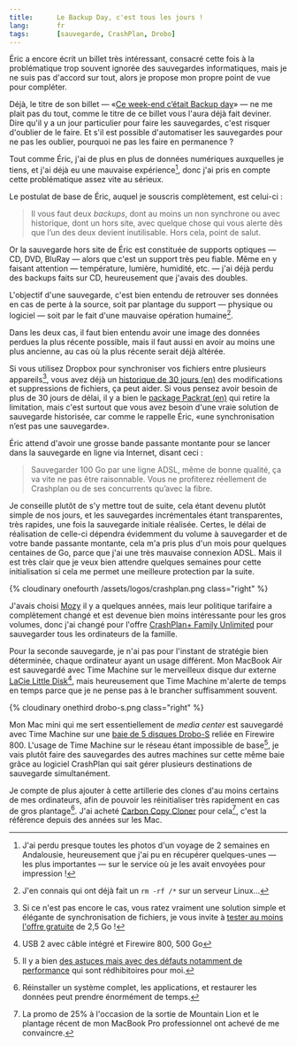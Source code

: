 ```yaml
---
title:      Le Backup Day, c'est tous les jours !
lang:       fr
tags:       [sauvegarde, CrashPlan, Drobo]
---
```


Éric a encore écrit un billet très intéressant, consacré cette fois à la problématique trop souvent ignorée des sauvegardes informatiques, mais je ne suis pas d'accord sur tout, alors je propose mon propre point de vue pour compléter.

Déjà, le titre de son billet — «[Ce week-end c’était Backup day](http://n.survol.fr/n/ce-week-end-cetait-backup-day)» — ne me plait pas du tout, comme le titre de ce billet vous l'aura déjà fait deviner. Dire qu'il y a un jour particulier pour faire les sauvegardes, c'est risquer d'oublier de le faire. Et s'il est possible d'automatiser les sauvegardes pour ne pas les oublier, pourquoi ne pas les faire en permanence ?

Tout comme Éric, j'ai de plus en plus de données numériques auxquelles je tiens, et j'ai déjà eu une mauvaise expérience[^1], donc j'ai pris en compte cette problématique assez vite au sérieux.

Le postulat de base de Éric, auquel je souscris complètement, est celui-ci :

> Il vous faut deux *backups*, dont au moins un non synchrone ou avec historique, dont un hors site, avec quelque chose qui vous alerte dès que l’un des deux devient inutilisable. Hors cela, point de salut.

Or la sauvegarde hors site de Éric est constituée de supports optiques — CD, DVD, BluRay — alors que c'est un support très peu fiable. Même en y faisant attention — température, lumière, humidité, etc. — j'ai déjà perdu des backups faits sur CD, heureusement que j'avais des doubles.

L'objectif d'une sauvegarde, c'est bien entendu de retrouver ses données en cas de perte à la source, soit par plantage du support — physique ou logiciel — soit par le fait d'une mauvaise opération humaine[^2].

Dans les deux cas, il faut bien entendu avoir une image des données perdues la plus récente possible, mais il faut aussi en avoir au moins une plus ancienne, au cas où la plus récente serait déjà altérée.

Si vous utilisez Dropbox pour synchroniser vos fichiers entre plusieurs appareils[^3], vous avez déjà un [historique de 30 jours (en)](https://www.dropbox.com/help/11/en) des modifications et suppressions de fichiers, ça peut aider. Si vous pensez avoir besoin de plus de 30 jours de délai, il y a bien le [package Packrat (en)](https://www.dropbox.com/help/113/en) qui retire la limitation, mais c'est surtout que vous avez besoin d'une vraie solution de sauvegarde historisée, car comme le rappelle Éric, «une synchronisation n’est pas une sauvegarde».

Éric attend d'avoir une grosse bande passante montante pour se lancer dans la sauvegarde en ligne via Internet, disant ceci :

> Sauvegarder 100 Go par une ligne ADSL, même de bonne qualité, ça va vite ne pas être raisonnable. Vous ne profiterez réellement de Crashplan ou de ses concurrents qu’avec la fibre.

Je conseille plutôt de s'y mettre tout de suite, cela étant devenu plutôt simple de nos jours, et les sauvegardes incrémentales étant transparentes, très rapides, une fois la sauvegarde initiale réalisée. Certes, le délai de réalisation de celle-ci dépendra évidemment du volume à sauvegarder et de votre bande passante montante, cela m'a pris plus d'un mois pour quelques centaines de Go, parce que j'ai une très mauvaise connexion ADSL. Mais il est très clair que je veux bien attendre quelques semaines pour cette initialisation si cela me permet une meilleure protection par la suite.

{% cloudinary onefourth /assets/logos/crashplan.png class="right" %}

J'avais choisi [Mozy](/2007/05/une-sauvegarde-de-fichiers-en-ligne-tres-simple-pour-pas-cher.html) il y a quelques années, mais leur politique tarifaire a complètement changé et est devenue bien moins intéressante pour les gros volumes, donc j'ai changé pour l'offre [CrashPlan+ Family Unlimited](http://www.crashplan.com/consumer/crashplan-plus.html) pour sauvegarder tous les ordinateurs de la famille.

Pour la seconde sauvegarde, je n'ai pas pour l'instant de stratégie bien déterminée, chaque ordinateur ayant un usage différent. Mon MacBook Air est sauvegardé avec Time Machine sur le merveilleux disque dur externe [LaCie Little Disk](http://www.lacie.com/support/support_manifest.htm?id=10252)[^4], mais heureusement que Time Machine m'alerte de temps en temps parce que je ne pense pas à le brancher suffisamment souvent.

{% cloudinary onethird drobo-s.png class="right" %}

Mon Mac mini qui me sert essentiellement de *media center* est sauvegardé avec Time Machine sur une [baie de 5 disques Drobo-S](http://www.drobo.com/products/professionals/drobo-s/index.php) reliée en Firewire 800. L'usage de Time Machine sur le réseau étant impossible de base[^5], je vais plutôt faire des sauvegardes des autres machines sur cette même baie grâce au logiciel CrashPlan qui sait gérer plusieurs destinations de sauvegarde simultanément.

Je compte de plus ajouter à cette artillerie des clones d'au moins certains de mes ordinateurs, afin de pouvoir les réinitialiser très rapidement en cas de gros plantage[^6]. J'ai acheté [Carbon Copy Cloner](http://www.bombich.com/) pour cela[^7], c'est la référence depuis des années sur les Mac.

[^1]: J'ai perdu presque toutes les photos d'un voyage de 2 semaines en Andalousie, heureusement que j'ai pu en récupérer quelques-unes — les plus importantes — sur le service où je les avait envoyées pour impression !

[^2]: J'en connais qui ont déjà fait un `rm -rf /*` sur un serveur Linux…

[^3]: Si ce n'est pas encore le cas, vous ratez vraiment une solution simple et élégante de synchronisation de fichiers, je vous invite à [tester au moins l'offre gratuite](http://db.tt/IiHrXJst) de 2,5 Go !

[^4]: USB 2 avec câble intégré et Firewire 800, 500 Go

[^5]: Il y a bien [des astuces mais avec des défauts notamment de performance](/2008/12/backup-d-un-mac-sur-un-nas-facile-et-sans-bidouille-c-est-possible.html) qui sont rédhibitoires pour moi.

[^6]: Réinstaller un système complet, les applications, et restaurer les données peut prendre énormément de temps.

[^7]: La promo de 25% à l'occasion de la sortie de Mountain Lion et le plantage récent de mon MacBook Pro professionnel ont achevé de me convaincre.
